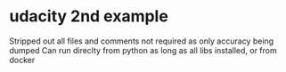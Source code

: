 # udacity 2nd example
Stripped out all files and comments not required as only accuracy being dumped
Can run direclty from python as long as all libs installed, or from docker

